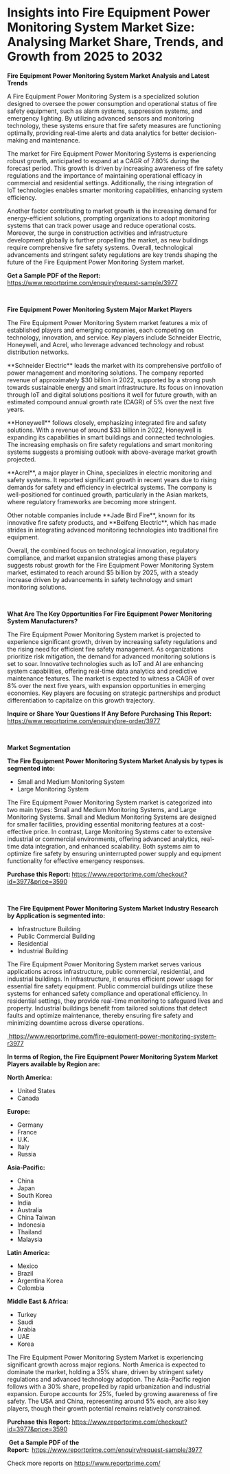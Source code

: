 <p><h1>Insights into Fire Equipment Power Monitoring System Market Size: Analysing Market Share, Trends, and Growth from 2025 to 2032</h1></p><p><strong>Fire Equipment Power Monitoring System Market Analysis and Latest Trends</strong></p>
<p><p>A Fire Equipment Power Monitoring System is a specialized solution designed to oversee the power consumption and operational status of fire safety equipment, such as alarm systems, suppression systems, and emergency lighting. By utilizing advanced sensors and monitoring technology, these systems ensure that fire safety measures are functioning optimally, providing real-time alerts and data analytics for better decision-making and maintenance.</p><p>The market for Fire Equipment Power Monitoring Systems is experiencing robust growth, anticipated to expand at a CAGR of 7.80% during the forecast period. This growth is driven by increasing awareness of fire safety regulations and the importance of maintaining operational efficacy in commercial and residential settings. Additionally, the rising integration of IoT technologies enables smarter monitoring capabilities, enhancing system efficiency.</p><p>Another factor contributing to market growth is the increasing demand for energy-efficient solutions, prompting organizations to adopt monitoring systems that can track power usage and reduce operational costs. Moreover, the surge in construction activities and infrastructure development globally is further propelling the market, as new buildings require comprehensive fire safety systems. Overall, technological advancements and stringent safety regulations are key trends shaping the future of the Fire Equipment Power Monitoring System market.</p></p>
<p><strong>Get a Sample PDF of the Report:&nbsp;</strong> <a href="https://www.reportprime.com/enquiry/request-sample/3977?utm_campaign=3432&utm_medium=2&utm_source=Github&utm_content=ia&utm_term=18032025&utm_id=fire-equipment-power-monitoring-system">https://www.reportprime.com/enquiry/request-sample/3977</a></p>
<p>&nbsp;</p>
<p><strong>Fire Equipment Power Monitoring System Major Market Players</strong></p>
<p><p>The Fire Equipment Power Monitoring System market features a mix of established players and emerging companies, each competing on technology, innovation, and service. Key players include Schneider Electric, Honeywell, and Acrel, who leverage advanced technology and robust distribution networks.</p><p>**Schneider Electric** leads the market with its comprehensive portfolio of power management and monitoring solutions. The company reported revenue of approximately $30 billion in 2022, supported by a strong push towards sustainable energy and smart infrastructure. Its focus on innovation through IoT and digital solutions positions it well for future growth, with an estimated compound annual growth rate (CAGR) of 5% over the next five years.</p><p>**Honeywell** follows closely, emphasizing integrated fire and safety solutions. With a revenue of around $33 billion in 2022, Honeywell is expanding its capabilities in smart buildings and connected technologies. The increasing emphasis on fire safety regulations and smart monitoring systems suggests a promising outlook with above-average market growth projected.</p><p>**Acrel**, a major player in China, specializes in electric monitoring and safety systems. It reported significant growth in recent years due to rising demands for safety and efficiency in electrical systems. The company is well-positioned for continued growth, particularly in the Asian markets, where regulatory frameworks are becoming more stringent.</p><p>Other notable companies include **Jade Bird Fire**, known for its innovative fire safety products, and **Beifeng Electric**, which has made strides in integrating advanced monitoring technologies into traditional fire equipment. </p><p>Overall, the combined focus on technological innovation, regulatory compliance, and market expansion strategies among these players suggests robust growth for the Fire Equipment Power Monitoring System market, estimated to reach around $5 billion by 2025, with a steady increase driven by advancements in safety technology and smart monitoring solutions.</p></p>
<p>&nbsp;</p>
<p><strong>What Are The Key Opportunities For Fire Equipment Power Monitoring System Manufacturers?</strong></p>
<p><p>The Fire Equipment Power Monitoring System market is projected to experience significant growth, driven by increasing safety regulations and the rising need for efficient fire safety management. As organizations prioritize risk mitigation, the demand for advanced monitoring solutions is set to soar. Innovative technologies such as IoT and AI are enhancing system capabilities, offering real-time data analytics and predictive maintenance features. The market is expected to witness a CAGR of over 8% over the next five years, with expansion opportunities in emerging economies. Key players are focusing on strategic partnerships and product differentiation to capitalize on this growth trajectory.</p></p>
<p><strong>Inquire or Share Your Questions If Any Before Purchasing This Report:</strong> <a href="https://www.reportprime.com/enquiry/pre-order/3977?utm_campaign=3432&utm_medium=2&utm_source=Github&utm_content=ia&utm_term=18032025&utm_id=fire-equipment-power-monitoring-system">https://www.reportprime.com/enquiry/pre-order/3977</a></p>
<p>&nbsp;</p>
<p><strong>Market Segmentation</strong></p>
<p><strong>The Fire Equipment Power Monitoring System Market Analysis by types is segmented into:</strong></p>
<p><ul><li>Small and Medium Monitoring System</li><li>Large Monitoring System</li></ul></p>
<p><p>The Fire Equipment Power Monitoring System market is categorized into two main types: Small and Medium Monitoring Systems, and Large Monitoring Systems. Small and Medium Monitoring Systems are designed for smaller facilities, providing essential monitoring features at a cost-effective price. In contrast, Large Monitoring Systems cater to extensive industrial or commercial environments, offering advanced analytics, real-time data integration, and enhanced scalability. Both systems aim to optimize fire safety by ensuring uninterrupted power supply and equipment functionality for effective emergency responses.</p></p>
<p><strong>Purchase this Report:&nbsp;</strong><a href="https://www.reportprime.com/checkout?id=3977&price=3590&utm_campaign=3432&utm_medium=2&utm_source=Github&utm_content=ia&utm_term=18032025&utm_id=fire-equipment-power-monitoring-system">https://www.reportprime.com/checkout?id=3977&price=3590</a></p>
<p>&nbsp;</p>
<p><strong>The Fire Equipment Power Monitoring System Market Industry Research by Application is segmented into:</strong></p>
<p><ul><li>Infrastructure Building</li><li>Public Commercial Building</li><li>Residential</li><li>Industrial Building</li></ul></p>
<p><p>The Fire Equipment Power Monitoring System market serves various applications across infrastructure, public commercial, residential, and industrial buildings. In infrastructure, it ensures efficient power usage for essential fire safety equipment. Public commercial buildings utilize these systems for enhanced safety compliance and operational efficiency. In residential settings, they provide real-time monitoring to safeguard lives and property. Industrial buildings benefit from tailored solutions that detect faults and optimize maintenance, thereby ensuring fire safety and minimizing downtime across diverse operations.</p></p>
<p><a href="https://www.reportprime.com/fire-equipment-power-monitoring-system-r3977?utm_campaign=3432&utm_medium=2&utm_source=Github&utm_content=ia&utm_term=18032025&utm_id=fire-equipment-power-monitoring-system">&nbsp;https://www.reportprime.com/fire-equipment-power-monitoring-system-r3977</a></p>
<p><strong>In terms of Region, the Fire Equipment Power Monitoring System Market Players available by Region are:</strong></p>
<p>
    <p> <strong> North America: </strong>
        <ul>
            <li>United States</li>
            <li>Canada</li>
        </ul>
        </p> 
    <p> <strong> Europe: </strong>
        <ul>
            <li>Germany</li>
            <li>France</li>
            <li>U.K.</li>
            <li>Italy</li>
            <li>Russia</li>
        </ul>
        </p> 
    <p> <strong> Asia-Pacific: </strong>
        <ul>
            <li>China</li>
            <li>Japan</li>
            <li>South Korea</li>
            <li>India</li>
            <li>Australia</li>
            <li>China Taiwan</li>
            <li>Indonesia</li>
            <li>Thailand</li>
            <li>Malaysia</li>
        </ul>
        </p> 
    <p> <strong> Latin America: </strong>
        <ul>
            <li>Mexico</li>
            <li>Brazil</li>
            <li>Argentina Korea</li>
            <li>Colombia</li>
        </ul>
        </p> 
    <p> <strong> Middle East & Africa: </strong>
        <ul>
            <li>Turkey</li>
            <li>Saudi</li>
            <li>Arabia</li>
            <li>UAE</li>
            <li>Korea</li>
        </ul>
    </p>
    </p>
<p><p>The Fire Equipment Power Monitoring System Market is experiencing significant growth across major regions. North America is expected to dominate the market, holding a 35% share, driven by stringent safety regulations and advanced technology adoption. The Asia-Pacific region follows with a 30% share, propelled by rapid urbanization and industrial expansion. Europe accounts for 25%, fueled by growing awareness of fire safety. The USA and China, representing around 5% each, are also key players, though their growth potential remains relatively constrained.</p></p>
<p><strong>Purchase this Report: </strong><a href="https://www.reportprime.com/checkout?id=3977&price=3590&utm_campaign=3432&utm_medium=2&utm_source=Github&utm_content=ia&utm_term=18032025&utm_id=fire-equipment-power-monitoring-system">https://www.reportprime.com/checkout?id=3977&price=3590</a></p>
<p>&nbsp;<strong>Get a Sample PDF of the Report:&nbsp;&nbsp;</strong><a href="https://www.reportprime.com/enquiry/request-sample/3977?utm_campaign=3432&utm_medium=2&utm_source=Github&utm_content=ia&utm_term=18032025&utm_id=fire-equipment-power-monitoring-system">https://www.reportprime.com/enquiry/request-sample/3977</a></p>
<p><strong></strong></p>
<p>Check more reports on <a href="https://www.reportprime.com/?utm_campaign=3432&utm_medium=2&utm_source=Github&utm_content=ia&utm_term=18032025&utm_id=fire-equipment-power-monitoring-system">https://www.reportprime.com/</a></p>